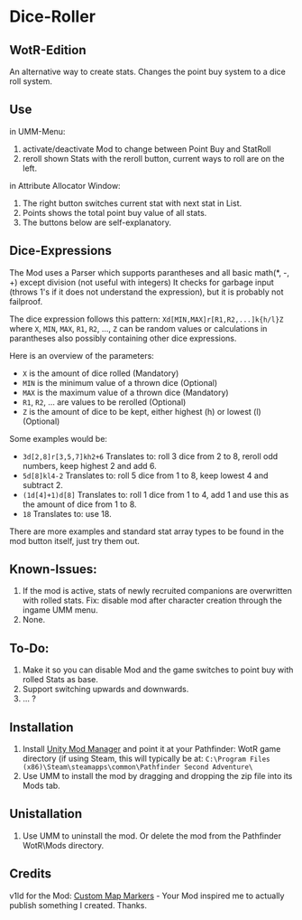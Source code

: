 Dice-Roller
===
WotR-Edition
----

An alternative way to create stats. Changes the point buy system to a dice roll system.

Use
----
in UMM-Menu:
1. activate/deactivate Mod to change between Point Buy and StatRoll 
2. reroll shown Stats with the reroll button, current ways to roll are on the left.

in Attribute Allocator Window:
1. The right button switches current stat with next stat in List.
2. Points shows the total point buy value of all stats.
3. The buttons below are self-explanatory.

Dice-Expressions
----
The Mod uses a Parser which supports parantheses and all basic math(*, -, +) except division (not useful with integers)
It checks for garbage input (throws 1's if it does not understand the expression), but it is probably not failproof.

The dice expression follows this pattern: 
```Xd[MIN,MAX]r[R1,R2,...]k{h/l}Z```
where `X`, `MIN`, `MAX`, `R1`, `R2`, ..., `Z` can be random values or calculations in parantheses also possibly containing other dice expressions.

Here is an overview of the parameters:
- `X` is the amount of dice rolled (Mandatory)
- `MIN` is the minimum value of a thrown dice (Optional) 
- `MAX` is the maximum value of a thrown dice (Mandatory)
- `R1`, `R2`, ... are values to be rerolled (Optional)
- `Z` is the amount of dice to be kept, either highest (h) or lowest (l) (Optional)

Some examples would be:
- `3d[2,8]r[3,5,7]kh2+6` Translates to: roll 3 dice from 2 to 8, reroll odd numbers, keep highest 2 and add 6.
- `5d[8]kl4-2` Translates to: roll 5 dice from 1 to 8, keep lowest 4 and subtract 2.
- `(1d[4]+1)d[8]` Translates to: roll 1 dice from 1 to 4, add 1 and use this as the amount of dice from 1 to 8.
- `18` Translates to: use 18.

There are more examples and standard stat array types to be found in the mod button itself, just try them out.

Known-Issues:
----
1. If the mod is active, stats of newly recruited companions are overwritten with rolled stats. Fix: disable mod after character creation through the ingame UMM menu.
2. None.

To-Do:
----
1. Make it so you can disable Mod and the game switches to point buy with rolled Stats as base.
2. Support switching upwards and downwards.
3. ... ?

Installation
----
1. Install [Unity Mod Manager](https://www.nexusmods.com/site/mods/21) and point it at your Pathfinder: WotR game directory (if using Steam, this will typically be at: `C:\Program Files (x86)\Steam\steamapps\common\Pathfinder Second Adventure\`
2. Use UMM to install the mod by dragging and dropping the zip file into its Mods tab.

Unistallation
----
1. Use UMM to uninstall the mod.  Or delete the mod from the Pathfinder WotR\Mods directory.

Credits
----
v1ld for the Mod: [Custom Map Markers](https://www.nexusmods.com/pathfinderkingmaker/mods/131) - Your Mod inspired me to actually publish something I created. Thanks.
